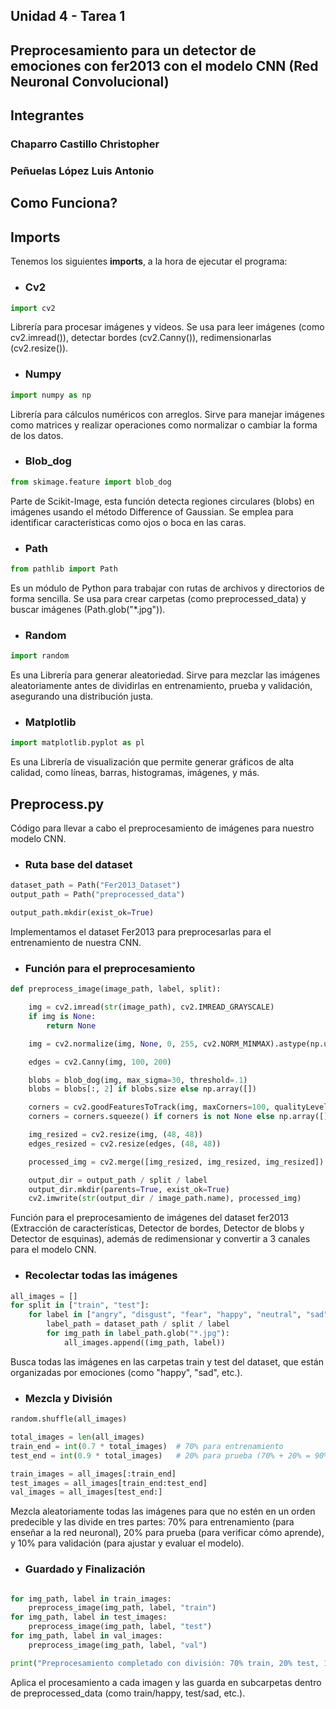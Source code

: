 ## Unidad 4 - Tarea 1

## Preprocesamiento para un detector de emociones con fer2013 con el modelo CNN (Red Neuronal Convolucional)

## Integrantes

### Chaparro Castillo Christopher
### Peñuelas López Luis Antonio

## Como Funciona?

## Imports
Tenemos los siguientes **imports**, a la hora de ejecutar el programa:

- ### Cv2
  
```py
import cv2
```
Librería para procesar imágenes y videos. Se usa para leer imágenes (como cv2.imread()), detectar bordes (cv2.Canny()), redimensionarlas (cv2.resize()).

- ### Numpy

```py
import numpy as np
```
Librería para cálculos numéricos con arreglos. Sirve para manejar imágenes como matrices y realizar operaciones como normalizar o cambiar la forma de los datos.

- ### Blob_dog

```py
from skimage.feature import blob_dog
```
Parte de Scikit-Image, esta función detecta regiones circulares (blobs) en imágenes usando el método Difference of Gaussian. Se emplea para identificar características como ojos o boca en las caras.

- ### Path

```py
from pathlib import Path
```
Es un módulo de Python para trabajar con rutas de archivos y directorios de forma sencilla. Se usa para crear carpetas (como preprocessed_data) y buscar imágenes (Path.glob("*.jpg")).

- ### Random

```py
import random
```
Es una Librería para generar aleatoriedad. Sirve para mezclar las imágenes aleatoriamente antes de dividirlas en entrenamiento, prueba y validación, asegurando una distribución justa.

- ### Matplotlib

```py
import matplotlib.pyplot as pl
```
Es una Librería de visualización que permite generar gráficos de alta calidad, como líneas, barras, histogramas, imágenes, y más.

## Preprocess.py
Código para llevar a cabo el preprocesamiento de imágenes para nuestro modelo CNN.

- ### Ruta base del dataset
  
```py
dataset_path = Path("Fer2013_Dataset")
output_path = Path("preprocessed_data")

output_path.mkdir(exist_ok=True)
```
Implementamos el dataset Fer2013 para preprocesarlas para el entrenamiento de nuestra CNN.

- ### Función para el preprocesamiento
```py
def preprocess_image(image_path, label, split):

    img = cv2.imread(str(image_path), cv2.IMREAD_GRAYSCALE)
    if img is None:
        return None

    img = cv2.normalize(img, None, 0, 255, cv2.NORM_MINMAX).astype(np.uint8)

    edges = cv2.Canny(img, 100, 200)

    blobs = blob_dog(img, max_sigma=30, threshold=.1)
    blobs = blobs[:, 2] if blobs.size else np.array([])  

    corners = cv2.goodFeaturesToTrack(img, maxCorners=100, qualityLevel=0.01, minDistance=10)
    corners = corners.squeeze() if corners is not None else np.array([])

    img_resized = cv2.resize(img, (48, 48))
    edges_resized = cv2.resize(edges, (48, 48))

    processed_img = cv2.merge([img_resized, img_resized, img_resized])  

    output_dir = output_path / split / label
    output_dir.mkdir(parents=True, exist_ok=True)  
    cv2.imwrite(str(output_dir / image_path.name), processed_img)
```
Función para el preprocesamiento de imágenes del dataset fer2013 (Extracción de características, Detector de bordes, Detector de blobs y Detector de esquinas), además de redimensionar y convertir a 3 canales para el modelo CNN.

- ### Recolectar todas las imágenes
```py
all_images = []
for split in ["train", "test"]:
    for label in ["angry", "disgust", "fear", "happy", "neutral", "sad", "surprise"]:
        label_path = dataset_path / split / label
        for img_path in label_path.glob("*.jpg"):
            all_images.append((img_path, label))
```
Busca todas las imágenes en las carpetas train y test del dataset, que están organizadas por emociones (como "happy", "sad", etc.).

- ### Mezcla y División

```py
random.shuffle(all_images)

total_images = len(all_images)
train_end = int(0.7 * total_images)  # 70% para entrenamiento
test_end = int(0.9 * total_images)   # 20% para prueba (70% + 20% = 90%), 10% para validación

train_images = all_images[:train_end]
test_images = all_images[train_end:test_end]
val_images = all_images[test_end:]
```

Mezcla aleatoriamente todas las imágenes para que no estén en un orden predecible y las divide en tres partes: 70% para entrenamiento (para enseñar a la red neuronal), 20% para prueba (para verificar cómo aprende), y 10% para validación (para ajustar y evaluar el modelo).

- ### Guardado y Finalización

```py

for img_path, label in train_images:
    preprocess_image(img_path, label, "train")
for img_path, label in test_images:
    preprocess_image(img_path, label, "test")
for img_path, label in val_images:
    preprocess_image(img_path, label, "val")

print("Preprocesamiento completado con división: 70% train, 20% test, 10% val.")
```

Aplica el procesamiento a cada imagen y las guarda en subcarpetas dentro de preprocessed_data (como train/happy, test/sad, etc.).
